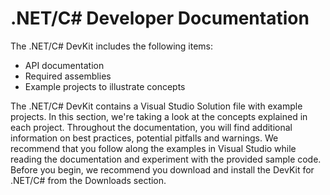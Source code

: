 # .NET/C# Developer Documentation
 The .NET/C# DevKit includes the following items:

*    API documentation  
*    Required assemblies  
*    Example projects to illustrate concepts
 
The .NET/C# DevKit contains a Visual Studio Solution file with example projects. In this section, we're taking a look at the concepts explained in each project. Throughout the documentation, you will find additional information on best practices, potential pitfalls and warnings. We recommend that you follow along the examples in Visual Studio while reading the  documentation and experiment with the provided sample code. Before you begin, we recommend you download and install the DevKit for .NET/C# from the Downloads section. 

